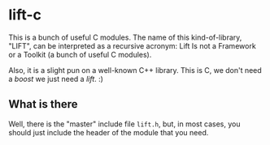 # lift-c

This is a bunch of useful C modules. The name of this kind-of-library,
"LIFT", can be interpreted as a recursive acronym:
Lift Is not a Framework or a Toolkit (a bunch of useful C modules).

Also, it is a slight pun on a well-known C++ library. This is C,
we don't need a _boost_ we just need a _lift_. :)


## What is there

Well, there is the "master" include file `lift.h`, but, in most
cases, you should just include the header of the module that
you need.
